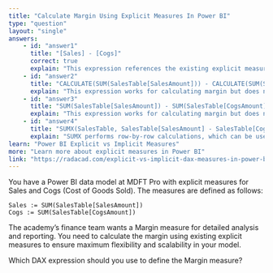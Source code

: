 ```yaml
---
title: "Calculate Margin Using Explicit Measures In Power BI"
type: "question"
layout: "single"
answers:
    - id: "answer1"
      title: "[Sales] - [Cogs]"
      correct: true
      explain: "This expression references the existing explicit measures for Sales and Cogs directly. Defining the Margin measure this way ensures flexibility, scalability, and consistency in your model. It also makes maintenance easy if your Sales or Cogs calculations change."
    - id: "answer2"
      title: "CALCULATE(SUM(SalesTable[SalesAmount])) - CALCULATE(SUM(SalesTable[CogsAmount]))"
      explain: "This expression works for calculating margin but does not reference existing explicit measures. Using SUM directly on columns creates dependencies on raw columns, making the measure less flexible if your calculations for Sales or Cogs become more complex. Also, CALCULATE is unnecessary here if you aren’t modifying filter context."
    - id: "answer3"
      title: "SUM(SalesTable[SalesAmount]) - SUM(SalesTable[CogsAmount])"
      explain: "This expression works for calculating margin but does not reference existing explicit measures. Using SUM directly on columns creates dependencies on raw columns, making the measure less flexible if your calculations for Sales or Cogs become more complex."
    - id: "answer4"
      title: "SUMX(SalesTable, SalesTable[SalesAmount] - SalesTable[CogsAmount])"
      explain: "SUMX performs row-by-row calculations, which can be useful for certain scenarios (e.g., if unit costs vary per row), but it adds unnecessary complexity if you already have explicit measures. For aggregated sales and cogs, SUMX is not needed."
learn: "Power BI Explicit vs Implicit Measures"
more: "Learn more about explicit measures in Power BI"
link: "https://radacad.com/explicit-vs-implicit-dax-measures-in-power-bi/"
---
```

You have a Power BI data model at MDFT Pro with explicit measures for Sales and Cogs (Cost of Goods Sold). The measures are defined as follows:

```dax
Sales := SUM(SalesTable[SalesAmount])
Cogs := SUM(SalesTable[CogsAmount])
```

The academy’s finance team wants a Margin measure for detailed analysis and reporting. You need to calculate the margin using existing explicit measures to ensure maximum flexibility and scalability in your model.

Which DAX expression should you use to define the Margin measure?
